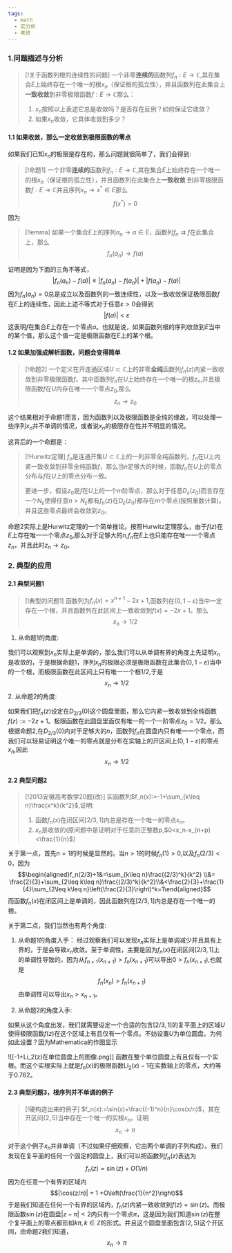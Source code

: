 ```yaml
---
tags:
  - math
  - 实分析
  - 考研
---
```

### 1.问题描述与分析

> [!关于函数列根的连续性的问题]
> 一个非零**连续的**函数列$f_n:E \to \mathbb{C}$,其在集合$E$上始终存在一个唯一的根$x_n$（保证根的孤立性），并且函数列在此集合上**一致收敛**到非零极限函数$f:E\to \mathbb{C}$那么：
> 1. $x_n$按照以上表述它总是收敛吗？是否存在反例？如何保证它收敛？
> 2. 如果$x_n$收敛，它具体收敛到多少？

#### 1.1 如果收敛，那么一定收敛到极限函数的零点

如果我们已知$x_n$的极限是存在的，那么问题就很简单了，我们会得到:

> [!命题1]
> 一个非零**连续的**函数列$f_n:E \to \mathbb{C}$,其在集合$E$上始终存在一个唯一的根$x_n$（保证根的孤立性），并且函数列在此集合上**一致收敛**
到非零极限函数$f:E\to \mathbb{C}$并且序列$x_n\to x^{*}\in E$那么$$f(x^{*})=0$$

因为

> [!lemma]
> 如果一个集合$E$上的序列$a_n \to a\in E$，函数列$f_n \rightrightarrows f$在此集合上，那么$$f_n(a_n)\to f(a)$$

证明是因为下面的三角不等式，$$|f_n(a_n)-f(a)| \leq |f_n(a_n)-f(a_n)|+|f(a_n)-f(a)|$$因为$f_n(a_n)=0$总是成立以及函数列的一致连续性，以及一致收敛保证极限函数$f$在$E$上的连续性，因此上述不等式对于任意$\varepsilon>0$会得到$$|f(a)|<\varepsilon$$这表明$f$在集合$E$上存在一个零点$a$。也就是说，如果函数列根的序列收敛到$E$当中的某个值，那么这个值一定是极限函数在$E$上的某个根。

#### 1.2 如果加强成解析函数，问题会变得简单

> [!命题2]
> 一个定义在开连通区域$U\subset \mathbb{C}$上的非零**全纯**函数列$f_n(z)$内紧一致收敛到非零极限函数$f$。其中函数列$f_n$在$U$上始终存在一个唯一的根$z_n$,并且极限函数$f$在$U$内存在唯一一个零点$z_0$,那么$$z_n\to z_0$$

这个结果相对于命题1而言，因为函数列以及极限函数是全纯的缘故，可以处理一些序列$x_n$并不单调的情况，或者说$x_n$的极限存在性并不明显的情况。

这背后的一个命题是：

> [!Hurwitz定理]
> $f_n$是连通开集$U\subset \mathbb{C}$上的一列非零全纯函数列，$f_n$在$U$上内紧一致收敛到非零全纯函数$f$，那么当$n$足够大的时候，函数$f_n$在$U$上的零点分布与$f$在$U$上的零点分布一致。
> 
> 更进一步，假设$z_0$是$f$在$U$上的一个$m$阶零点，那么对于任意$D_{\varepsilon}(z_0)$而言存在一个$N_{\varepsilon}$使得任意$n>N_{\varepsilon}$都有$f_n(z)$在$D_{\varepsilon}(z_0)$都存在$m$个零点(按照重数计算)。并且这些零点最终会收敛到$z_0$。

命题2实际上是Hurwitz定理的一个简单推论。按照Hurwitz定理那么，由于$f(z)$在$E$上存在唯一一个零点$z_0$,那么对于足够大的$n$,$f_n$在$E$上也只能存在唯一一个零点$z_n$，并且此时$z_n\to z_0$。

### 2. 典型的应用

#### 2.1 典型问题1

> [!典型的问题1]
> 函数列为$f_n(x) = x^{n+1}-2x+1$,函数列在$(0,1-\varepsilon)$当中一定存在一个根，并且函数列在此区间上一致收敛到$f(x)=-2x+1$。那么$$x_n \to 1/2$$

1. 从命题1的角度:

我们可以观察到$x_n$实际上是单调的，那么我们可以从单调有界的角度上先证明$x_n$是收敛的，于是根据命题1，序列$x_n$的极限必须是极限函数在此集合$(0,1-\varepsilon)$当中的一个根，而极限函数在此区间上只有唯一一个根$1/2$,于是$$x_n \to 1/2$$
2. 从命题2的角度:

如果我们把$f_n(z)$设定在$D_{2/3}(0)$这个圆盘里面，那么它内紧一致收敛到全纯函数$f(z):=-2z+1$。极限函数在此圆盘里面仅有唯一的一个一阶零点$z_0 = 1/2$。那么根据命题2,在$D_{2/3}(0)$内对于足够大的$n$，函数列$f_n$在圆盘内只有唯一一个零点，而我们可以轻易证明这个唯一的零点就是分布在实轴上的开区间上$(0,1-\varepsilon)$的零点$x_n$,因此$$x_n\to 1/2$$

#### 2.2 典型问题2

> [!2013安徽高考数学20题(改)]
> 实函数列$f_n(x):=-1+\sum_{k\leq n}\frac{x^k}{k^2}$,证明:
> 1. 函数$f_n(x)$在闭区间$[2/3,1]$内总是存在一个唯一的零点$x_n$。
> 2. $x_n$是收敛的(原问题中是证明对于任意的正整数$p$,$0<x_n-x_{n+p}<\frac{1}{n}$)

关于第一点，首先$n=1$的时候是显然的。当$n>1$的时候$f_n(1)>0$,以及$f_n(2/3)<0$，因为$$\begin{aligned}f_n(2/3)+1&=\sum_{k\leq n}\frac{(2/3)^k}{k^2} \\&= \frac{2}{3}+\sum_{2\leq k\leq n}\frac{(2/3)^k}{k^2}\\&<\frac{2}{3}+\frac{1}{4}\sum_{2\leq k\leq n}\left(\frac{2}{3}\right)^k=1\end{aligned}$$而函数$f_n(x)$在闭区间上是单调的，因此函数列在$[2/3,1]$内总是存在一个唯一的根。

关于第二点，我们当然也有两个角度:

1. 从命题1的角度入手：
经过观察我们可以发现$x_n$实际上是单调减少并且具有上界的，于是会导致$x_n$收敛。至于单调性，主要是因为$f_n(x)$在闭区间$[2/3,1]$上的单调性导致的。因为从$f_{n+1}(x_{n+1})>f_n(x_{n+1})$可以导出$0>f_n(x_{n+1})$,也就是$$f_n(x_n)>f_n(x_{n+1})$$由单调性可以导出$x_n>x_{n+1}$。

2. 从命题2的角度入手:

如果从这个角度出发，我们就需要设定一个合适的包含$[2/3,1]$的复平面上的区域$U$使得极限函数$f(z)$在这个区域上有且仅有一个零点。不妨设置$U$为单位圆盘。为何如此设置？因为Mathematica的作图显示

![[-1+Li_2(z)在单位圆盘上的图像.png]]
函数在整个单位圆盘上有且仅有一个实根。而这个实根实际上就是$f_n(x)$的极限函数$\text{Li}_2(x)-1$在实数轴上的零点，大约等于$0.762$。

#### 2.3 典型问题3，根序列并不单调的例子

> [!硬构造出来的例子]
> $f_n(x):=\sin(x)+\frac{(-1)^n}{n}\cos(x/n)$，其在开区间$(2,5)$当中存在一个唯一的实根$x_n$，证明$$x_n\to \pi$$

对于这个例子$x_n$并非单调（不过如果仔细观察，它由两个单调的子列构成）。我们发现在复平面的任何一个固定的圆盘上，我们可以把函数列$f_n(z)$表达为$$f_n(z)=\sin(z)+O(1/n)$$因为在任意一个有界的区域内$$|\cos(z/n)| = 1 +O\left(\frac{1}{n^2}\right)$$于是我们知道在任何一个有界的区域内，$f_n(z)$内紧一致收敛到$f(z)=\sin(z)$。而极限函数$\sin(z)$在圆盘$|z-\pi|<2$内只有一个零点$\pi$，这是因为我们知道$\sin(z)$在整个复平面上的零点都形如$k\pi,k\in \mathbb{Z}$的形式。并且这个圆盘里面包含$(2,5)$这个开区间，由命题2我们知道，$$x_n\to \pi$$
